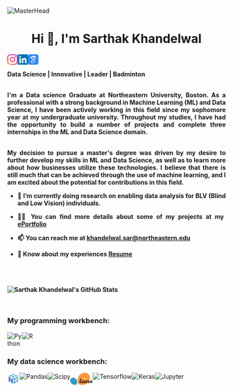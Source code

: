 ![MasterHead](https://campusmap.northeastern.edu/images/main-site-header.gif)
<h1 align="center">Hi 👋, I'm Sarthak Khandelwal</h1>

[<img align="left" alt="Sarthak Khandelwal | Instagram" width="24px" src="https://raw.githubusercontent.com/zgalaz/zgalaz/a9751e1c64c3ed9de6d9afb5c80dd393c2e8365f/icons/contact/Instagram.svg" />][instagram]
[<img align="left" alt="Sarthak Khandelwal | LinkedIn" width="24px" src="https://raw.githubusercontent.com/zgalaz/zgalaz/a9751e1c64c3ed9de6d9afb5c80dd393c2e8365f/icons/contact/Linkedin.svg" />][linkedin]
[<img align="left" alt="Sarthak Khandelwal | GoogleScholar" width="24px" src="https://raw.githubusercontent.com/zgalaz/zgalaz/a9751e1c64c3ed9de6d9afb5c80dd393c2e8365f/icons/contact/GoogleScholar.svg" />][google_scholar]

<br />



<h4 align="justify">
  Data Science | Innovative | Leader | Badminton
  <br><br>

  I'm a Data science Graduate at Northeastern University, Boston. As a professional with a strong background in Machine Learning (ML) and Data Science, I have been actively working in this field since my sophomore year at my undergraduate university. Throughout my studies, I have had the opportunity to build a number of projects and complete three internships in the ML and Data Science domain.

<br>
My decision to pursue a master's degree was driven by my desire to further develop my skills in ML and Data Science, as well as to learn more about how businesses utilize these technologies. I believe that there is still much that can be achieved through the use of machine learning, and I am excited about the potential for contributions in this field.

  
- 🌱 I’m currently doing research on enabling data analysis for BLV (Blind and Low Vision) individuals.
 
- 👨‍💻 You can find more details about some of my projects at my [ePortfolio](https://sarthakforwet.github.io/)

- 📫 You can reach me at **khandelwal.sar@northeastern.edu**

- 📄 Know about my experiences [Resume](https://drive.google.com/file/d/118OLWcpAcy2GZRsJcfCCvhN0h_K0n4jj/view?usp=share_link)
  
<br><br>  
![Sarthak Khandelwal's GitHub Stats](https://github-readme-stats.vercel.app/api?username=sarthakforwet&hide=[%22stars%22]&show_icons=true)

  <br>
  
### My programming workbench:
[<img align="left" alt="Python" width="34px" src="https://seeklogo.com/images/P/python-logo-C50EED1930-seeklogo.com.png" />][python_website]
[<img align="left" alt="R" width="26px" src="https://img.icons8.com/fluency/512/r-project.png" />][r_website]

<br />
<br />

### My data science workbench:
[<img align="left" alt="Numpy" height="28px" src="https://raw.githubusercontent.com/valohai/ml-logos/5127528b5baadb77a6ea4b999a47b4e86bf0f98b/numpy.svg" />][numpy_website]
[<img align="left" alt="Pandas" height="32px" src="https://raw.githubusercontent.com/valohai/ml-logos/5127528b5baadb77a6ea4b999a47b4e86bf0f98b/pandas.svg" />][pandas_website]
[<img align="left" alt="Scipy" height="28px" src="https://www.fullstackpython.com/img/logos/scipy.png" />][scipy_website]
[<img align="left" alt="Sklearn" height="28px" src="https://github.com/scikit-learn/scikit-learn/blob/main/doc/logos/scikit-learn-logo-without-subtitle.svg" />][sklearn_website]
[<img align="left" alt="Tensorflow" height="28px" src="https://raw.githubusercontent.com/valohai/ml-logos/5127528b5baadb77a6ea4b999a47b4e86bf0f98b/tensorflow-tf.svg" />][tensorflow_website]
[<img align="left" alt="Keras" height="28px" src="https://raw.githubusercontent.com/valohai/ml-logos/5127528b5baadb77a6ea4b999a47b4e86bf0f98b/keras.svg" />][keras_website]
[<img align="left" alt="Jupyter" height="32px" src="https://iconape.com/wp-content/files/si/370990/svg/370990.svg" />][jupyter_website]

  
[python_website]: https://www.python.org
[r_website]: https://www.r-project.org/
[sklearn_website]: https://scikit-learn.org/stable
[tensorflow_website]: https://www.tensorflow.org
[keras_website]: https://keras.io
[numpy_website]: https://numpy.org
[pandas_website]: https://pandas.pydata.org
[scipy_website]: https://www.scipy.org/
[jupyter_website]: https://jupyter.org/
  
[website]: https://sarthakforwet.github.io/
[instagram]: https://www.instagram.com/that.sarthak/
[linkedin]: https://www.linkedin.com/in/sarthak-k/
[google_scholar]: https://scholar.google.com/citations?user=ctKH5w8AAAAJ&hl=en
